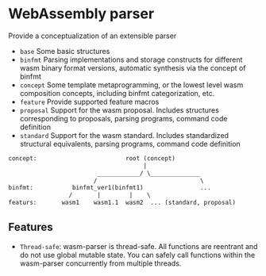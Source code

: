 # WebAssembly parser
Provide a conceptualization of an extensible parser

* `base` Some basic structures
* `binfmt` Parsing implementations and storage constructs for different wasm binary format versions, automatic synthesis via the concept of binfmt
* `concept` Some template metaprogramming, or the lowest level wasm composition concepts, including binfmt categorization, etc.
* `feature` Provide supported feature macros
* `proposal` Support for the wasm proposal. Includes structures corresponding to proposals, parsing programs, command code definition
* `standard` Support for the wasm standard. Includes standardized structural equivalents, parsing programs, command code definition

```txt
concept:                         root (concept)
                                      |
                         ____________/ \______________
                        /                             \
binfmt:           binfmt_ver1(binfmt1)                ...
                 /       |        |    \
featurs:       wasm1    wasm1.1  wasm2  ... (standard, proposal)

```

## Features 
* `Thread-safe`: wasm-parser is thread-safe. All functions are reentrant and do not use global mutable state. You can safely call functions within the wasm-parser concurrently from multiple threads.